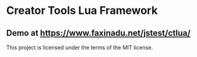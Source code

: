 # Creator Tools Lua Framework

## Demo at https://www.faxinadu.net/jstest/ctlua/

This project is licensed under the terms of the MIT license.
